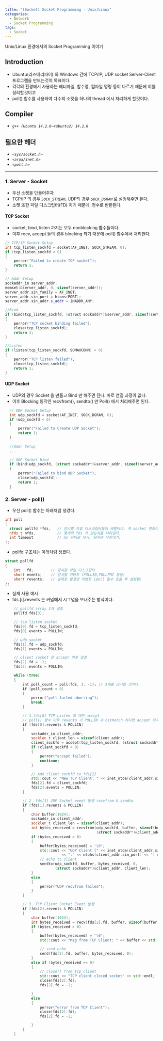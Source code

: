 ```yaml
---
title: "(Socket) Socket Programming - Unix/Linux"
categories:
  - Network
  - Socket Programming
tags:
  - Socket
---
```


Unix/Linux 환경에서의 Socket Programming 이야기 

## Introduction
- Ubuntu(라즈베리파이) 와 Windows 간에 TCP/IP, UDP socket Server-Client 프로그램을 만드는것이 목표이다.  
- 각각의 환경에서 사용하는 헤더파일, 함수명, 컴파일 명령 등이 다르기 때문에 이를 정리할것이고
- poll() 함수를 사용하여 다수의 소켓을 하나의 thread 에서 처리하게 할것이다.



## Compiler
- *`g++ (Ubuntu 14.2.0-4ubuntu2) 14.2.0`*  

## 필요한 헤더
- *`<sys/socket.h>`*  
- *`<arpa/inet.h>`*  
- *`<poll.h> `*  

---

### 1. Server - Socket
- 우선 소켓을 만들어주자
- TCP/IP 의 경우 *`SOCK_STREAM`*, UDP의 경우 *`SOCK_DGRAM`* 로 설정해주면 된다.  
- 소켓 또한 파일 디스크립터(FD) 이기 때문에, 정수로 반환된다.  

#### TCP Socket
- socket, bind, listen 까지는 모두 nonblocking 함수들이다.
- 이후 recv, accept 들의 경우 blocking 되기 때문에 poll() 함수에서 처리한다.

```cpp
// TCP/IP Socket Setup
int tcp_listen_sockfd = socket(AF_INET, SOCK_STREAM, 0);
if (tcp_listen_sockfd < 0) 
{
    perror("Failed to create TCP socket");
    return 1;
}

// Addr Setup
sockaddr_in server_addr;
memset(&server_addr, 0, sizeof(server_addr));
server_addr.sin_family = AF_INET;
server_addr.sin_port = htons(PORT);
server_addr.sin_addr.s_addr = INADDR_ANY;

//Bind
if (bind(tcp_listen_sockfd, (struct sockaddr*)&server_addr, sizeof(server_addr)) < 0) 
{
    perror("TCP socket binding failed");
    close(tcp_listen_sockfd);
    return 1;
}

//Listen
if (listen(tcp_listen_sockfd, SOMAXCONN) < 0)
{
    perror("TCP listen failed");
    close(tcp_listen_sockfd);
    return 1;
}

```

#### UDP Socket
- UDP의 경우 Socket 을 만들고 Bind 만 해주면 된다. 따로 연결 과정이 없다.
- 이후 Blocking 동작인 recvfrom(), sendto() 만 Poll() 에서 처리해주면 된다.

```cpp
  // UDP Socket Setup
  int udp_sockfd = socket(AF_INET, SOCK_DGRAM, 0);
  if (udp_sockfd < 0)
  {
      perror("Failed to Create UDP Socket");
      return 1;
  }
  
  //Addr Setup
  ...

  // UDP Socket bind
  if (bind(udp_sockfd, (struct sockaddr*)&server_addr, sizeof(server_addr)) < 0)
  {
      perror("Failed to bind UDP Socket");
      close(udp_sockfd);
      return 1;
  }
```

### 2. Server - poll()
- 우선 poll() 함수는 아래처럼 생겼다.

```cpp
int poll
(
  struct pollfd *fds,   // 감시할 파일 디스크립터들의 배열이다. 즉 socket 번호이다.
  nfds_t nfds,          // 몇개의 fds 가 있는지를 나타낸다.
  int timeout           // ms 단위로 대기, 음수면 무한대기.
);
```

- pollfd 구조체는 아래처럼 생겼다.

```cpp
struct pollfd 
{
    int   fd;        // 감시할 파일 디스크립터
    short events;    // 감시할 이벤트 (POLLIN,POLLPRI 등등)
    short revents;   // 실제로 발생한 이벤트 (poll 함수 호출 후 설정됨)
};
```

- 실제 사용 예시
- fds.[i].revents 는 커널에서 시그널을 보내주는 방식이다.

```cpp
    // pollfd array 3개 설정
    pollfd fds[3];

    // tcp listen socket
    fds[0].fd = tcp_listen_sockfd;
    fds[0].events = POLLIN;

    // udp socket
    fds[1].fd = udp_sockfd;
    fds[1].events = POLLIN;

    // client socket 은 accept 이후 설정 
    fds[2].fd = -1;
    fds[2].events = POLLIN;

    while (true) 
    {
        int poll_count = poll(fds, 3, -1); // 3개를 감시할 것이다.
        if (poll_count < 0) 
        {
            perror("poll failed aborting");
            break;
        }

        // 1.fds[0] TCP Listen 에 대한 accept 
        // poll() 함수 이후 revents 가 POLLIN 과 bitmatch 하다면 accept 하자.
        if (fds[0].revents & POLLIN)
        {
            sockaddr_in client_addr;
            socklen_t client_len = sizeof(client_addr);
            client_sockfd = accept(tcp_listen_sockfd, (struct sockaddr*)&client_addr, &client_len);
            if (client_sockfd < 0) 
            {
                perror("accept failed");
                continue;
            }

            // Add client_sockfd to fds[2]
            std::cout << "New TCP Client: " << inet_ntoa(client_addr.sin_addr) << std::endl;
            fds[2].fd = client_sockfd;
            fds[2].events = POLLIN;
        }

        // 2. fds[1] UDP Socket event 발생 recvfrom & sendto 
        if (fds[1].revents & POLLIN) 
        {
            char buffer[1024];
            sockaddr_in client_addr;
            socklen_t client_len = sizeof(client_addr);
            int bytes_received = recvfrom(udp_sockfd, buffer, sizeof(buffer) - 1, 0,
                                          (struct sockaddr*)&client_addr, &client_len);
            if (bytes_received > 0) 
            {
                buffer[bytes_received] = '\0';
                std::cout << "UDP Client [" << inet_ntoa(client_addr.sin_addr)
                          << ":" << ntohs(client_addr.sin_port) << "] msg: " << buffer << std::endl;
                // echo to client
                sendto(udp_sockfd, buffer, bytes_received, 0,
                       (struct sockaddr*)&client_addr, client_len);
            }
            else
            {
                perror("UDP recvfrom failed");
            }
        }

        // 3. TCP Client Socket Event 발생
        if (fds[2].revents & POLLIN) 
        {
            char buffer[1024];
            int bytes_received = recv(fds[2].fd, buffer, sizeof(buffer) - 1, 0);
            if (bytes_received > 0)
            {
                buffer[bytes_received] = '\0';
                std::cout << "Msg from TCP Client: " << buffer << std::endl;

                // send echo 
                send(fds[2].fd, buffer, bytes_received, 0);
            } 
            else if (bytes_received == 0) 
            {
                // close() from tcp client
                std::cout << "TCP client closed socket" << std::endl;
                close(fds[2].fd);
                fds[2].fd = -1;

            }
            else 
            {
                perror("error from TCP Client");
                close(fds[2].fd);
                fds[2].fd = -1;

            }
        }
    }
```